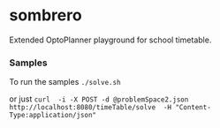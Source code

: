 # sombrero

Extended OptoPlanner playground for school timetable. 


### Samples
To run the samples
```./solve.sh```

or just 
```curl  -i -X POST -d @problemSpace2.json http://localhost:8080/timeTable/solve  -H "Content-Type:application/json"```
